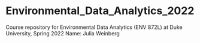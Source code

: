 # Environmental_Data_Analytics_2022

Course repository for Environmental Data Analytics (ENV 872L) at Duke University, Spring 2022
Name: Julia Weinberg
